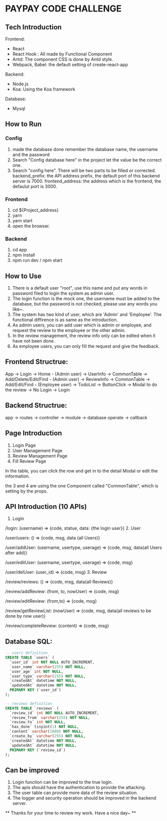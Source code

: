# PAYPAY CODE CHALLENGE

## Tech Introduction
Frontend: 
* React
* React Hook : All made by Functional Component 
* Antd: The component CSS is done by Antd style.
* Webpack, Babel: the default setting of create-react-app

Backend:
* Node.js
* Koa: Using the Koa framework 

Database:
* Mysql

## How to Run
### Config
1. made the database done
    remember the database name, the username and the password
2. Search "Config database here" in the project
    let the value be the correct one.
3. Search "config here". There will be two parts to be filled or corrected.
   backend_prefix:   the API address prefix, the default port of this backend server is 7000.
   frontend_address: the address which is the frontend, the defaulut port is 3000.
### Frontend
1. cd ${Project_address}
2. yarn 
3. yarn start
4. open the browser.

### Backend
1. cd app
2. npm install
3. npm run dev  / npm start

## How to Use 
1. There is a default user "root", use this name and put any words in password filed to login the system as admin user.
2. The login function is the mock one, the username must be added to the database, but the password is not checked, please use any words you like~.
3. The system has two kind of user, which are 'Admin' and 'Employee'. The functional diffirence is as same as the introduction.
4. As admin users, you can add user which is admin or employee, and request the review to the employee or the other admin.
5. In the review management, the review info only can be edited when it have not been done.
6. As employee users, you can only fill the request and give the feedback.


## Frontend Structrue:
App -> Login -> Home  - (Admin user) -> UserInfo     -> CommonTable  ->  Add/Delete/Edit/Find
                      - (Admin user) -> ReviewInfo   -> CommonTable  ->  Add/Edit/Find
                      - (Employee user) -> TodoList  -> ButtonClick  ->  Modal to do the review
    -> No Login -> Login 

## Backend Structrue:
app -> routes -> controller -> module -> database operate -> callback

## Page Introduction
1. Login Page
2. User Management Page
3. Review Management Page
4. Fill Review Page

In the table, you can click the row and get in to the detail Modal or edit the information.

the 3 and 4 are using the one Component called "CommonTable", which is setting by the props.

## API Introduction (10 APIs)
1. Login

/login: (username) => {code, statue, data: {the login user}}
2. User 

/user/users: () => {code, msg, data (all Users)}

/user/addUser: (username, usertype, userage) => {code, msg, data(all Users after add)}

/user/editUser: (username, usertype, userage) => {code, msg}

/user/delUser: (user_id) => {code, msg}
3. Review

/review/reviews: () => {code, msg, data(all Reviews)}

/review/addReview: (from, to, nowUser) => {code, msg}

/review/editReview: (from,to) => {code, msg}

/review/getReviewList: (nowUser) => {code, msg, data(all reviews to be done by now user)}

/review/completeReview: (content) => {code, msg}

## Database SQL:
```sql
-- users definition
CREATE TABLE `users` (
  `user_id` int NOT NULL AUTO_INCREMENT,
  `user_name` varchar(255) NOT NULL,
  `user_age` int NOT NULL,
  `user_type` varchar(255) NOT NULL,
  `createdAt` datetime NOT NULL,
  `updatedAt` datetime NOT NULL,
  PRIMARY KEY (`user_id`)
);

-- reviews definition
CREATE TABLE `reviews` (
  `review_id` int NOT NULL AUTO_INCREMENT,
  `review_from` varchar(255) NOT NULL,
  `review_to` int NOT NULL,
  `has_done` tinyint(1) NOT NULL,
  `content` varchar(1000) NOT NULL,
  `create_by` varchar(255) NOT NULL,
  `createdAt` datetime NOT NULL,
  `updatedAt` datetime NOT NULL,
  PRIMARY KEY (`review_id`)
);
```

## Can be improved
1. Login function can be improved to the true login.
2. The apis should have the authentication to provide the attacking.
3. The user table can provide more data of the review situation.
4. The logger and security operation should be improved in the backend server.
   


** Thanks for your time to review my work. Have a nice day~ **






